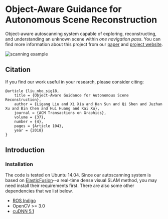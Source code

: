 # Object-Aware Guidance for Autonomous Scene Reconstruction
Object-aware autoscanning system capable of exploring, reconstructing, and understanding an unknown scene within *one navigation pass*. You can find more information about this project from our [paper](http://kevinkaixu.net/papers/liu_sig18_nbo.pdf) and [project website](http://kevinkaixu.net/projects/nbo.html).

![scanning example](https://github.com/againxx/nbo-autoscanning/blob/master/doc/teaser.jpg)

## Citation
If you find our work useful in your research, please consider citing:
```
@article {liu_nbo_sig18,
    title = {Object-Aware Guidance for Autonomous Scene Reconstruction},
    author = {Ligang Liu and Xi Xia and Han Sun and Qi Shen and Juzhan Xu and Bin Chen and Hui Huang and Kai Xu},
    journal = {ACM Transactions on Graphics},
    volume = {37},
    number = {4},
    pages = {Article 104},
    year = {2018}
}
```

## Introduction

### Installation
The code is tested on Ubuntu 14.04. Since our autoscanning system is based on [ElasticFusion](https://github.com/mp3guy/ElasticFusion)--a real-time dense visual SLAM method, you may need install their requirements first. There are also some other dependencies that we list below.
* [ROS Indigo](http://wiki.ros.org/indigo/Installation/Ubuntu)
* OpenCV >= 3.0
* [cuDNN 5.1](https://developer.nvidia.com/cudnn)
